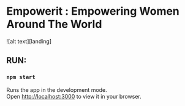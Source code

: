 # Empowerit : Empowering Women Around The World

![alt text][landing]

## RUN:

### `npm start`

Runs the app in the development mode.\
Open [http://localhost:3000](http://localhost:3000) to view it in your browser.
